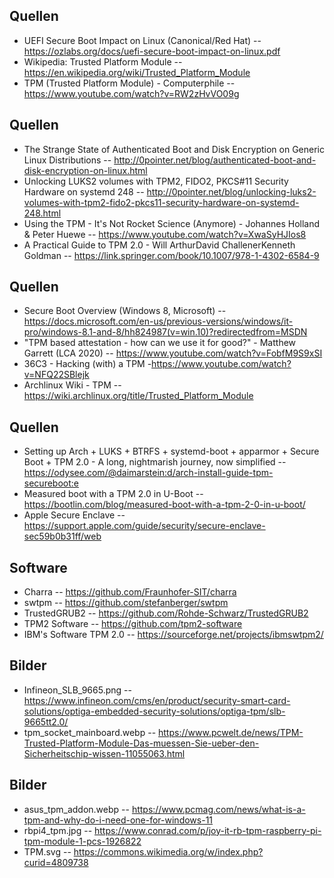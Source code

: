 ## Quellen
* UEFI Secure Boot Impact on Linux (Canonical/Red Hat) -- https://ozlabs.org/docs/uefi-secure-boot-impact-on-linux.pdf
* Wikipedia: Trusted Platform Module -- https://en.wikipedia.org/wiki/Trusted_Platform_Module
* TPM (Trusted Platform Module) - Computerphile -- https://www.youtube.com/watch?v=RW2zHvVO09g


## Quellen

* The Strange State of Authenticated Boot and Disk Encryption on Generic Linux Distributions -- http://0pointer.net/blog/authenticated-boot-and-disk-encryption-on-linux.html
* Unlocking LUKS2 volumes with TPM2, FIDO2, PKCS#11 Security Hardware on systemd 248 -- http://0pointer.net/blog/unlocking-luks2-volumes-with-tpm2-fido2-pkcs11-security-hardware-on-systemd-248.html
* Using the TPM - It's Not Rocket Science (Anymore) - Johannes Holland & Peter Huewe -- https://www.youtube.com/watch?v=XwaSyHJIos8
* A Practical Guide to TPM 2.0 - Will ArthurDavid ChallenerKenneth Goldman -- https://link.springer.com/book/10.1007/978-1-4302-6584-9


## Quellen

* Secure Boot Overview (Windows 8, Microsoft) -- https://docs.microsoft.com/en-us/previous-versions/windows/it-pro/windows-8.1-and-8/hh824987(v=win.10)?redirectedfrom=MSDN
* "TPM based attestation - how can we use it for good?" - Matthew Garrett (LCA 2020) -- https://www.youtube.com/watch?v=FobfM9S9xSI
* 36C3 - Hacking (with) a TPM -https://www.youtube.com/watch?v=NFQ22SBlejk
* Archlinux Wiki - TPM -- https://wiki.archlinux.org/title/Trusted_Platform_Module


## Quellen

* Setting up Arch + LUKS + BTRFS + systemd-boot + apparmor + Secure Boot + TPM 2.0 - A long,
  nightmarish journey, now simplified -- https://odysee.com/@daimarstein:d/arch-install-guide-tpm-secureboot:e
* Measured boot with a TPM 2.0 in U-Boot -- https://bootlin.com/blog/measured-boot-with-a-tpm-2-0-in-u-boot/
* Apple Secure Enclave -- https://support.apple.com/guide/security/secure-enclave-sec59b0b31ff/web


## Software

* Charra -- https://github.com/Fraunhofer-SIT/charra
* swtpm -- https://github.com/stefanberger/swtpm
* TrustedGRUB2 -- https://github.com/Rohde-Schwarz/TrustedGRUB2
* TPM2 Software -- https://github.com/tpm2-software
* IBM's Software TPM 2.0 -- https://sourceforge.net/projects/ibmswtpm2/


## Bilder

* Infineon_SLB_9665.png -- https://www.infineon.com/cms/en/product/security-smart-card-solutions/optiga-embedded-security-solutions/optiga-tpm/slb-9665tt2.0/
* tpm_socket_mainboard.webp -- https://www.pcwelt.de/news/TPM-Trusted-Platform-Module-Das-muessen-Sie-ueber-den-Sicherheitschip-wissen-11055063.html


## Bilder
* asus_tpm_addon.webp -- https://www.pcmag.com/news/what-is-a-tpm-and-why-do-i-need-one-for-windows-11
* rbpi4_tpm.jpg -- https://www.conrad.com/p/joy-it-rb-tpm-raspberry-pi-tpm-module-1-pcs-1926822
* TPM.svg -- https://commons.wikimedia.org/w/index.php?curid=4809738
